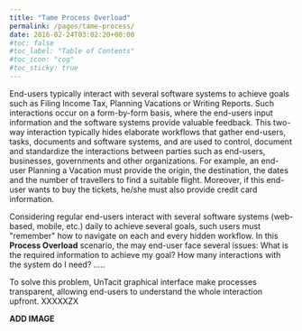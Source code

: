 ```yaml
---
title: "Tame Process Overload"
permalink: /pages/tame-process/
date: 2016-02-24T03:02:20+00:00
#toc: false
#toc_label: "Table of Contents"
#toc_icon: "cog"
#toc_sticky: true
---
```


End-users typically interact with several software systems to achieve goals such as Filing Income Tax, Planning Vacations or Writing Reports. Such interactions occur on a form-by-form basis, where the end-users input information and the software systems provide valuable feedback. This two-way interaction typically hides elaborate workflows that gather end-users, tasks, documents and software systems, and are used to control, document and standardize the interactions between parties such as end-users, businesses, governments and other organizations. For example, an end-user Planning a Vacation must provide the origin, the destination, the dates and the number of travellers to find a suitable flight. Moreover, if this end-user wants to buy the tickets, he/she must also provide credit card information. 

Considering regular end-users interact with several software systems (web-based, mobile, etc.) daily to achieve several goals, such users must "remember" how to navigate on each and every hidden workflow. In this <b>Process Overload</b> scenario, the may end-user face several issues: What is the required information to achieve my goal? How many interactions with the system do I need? .....

To solve this problem, UnTacit graphical interface make processes transparent, allowing end-users to understand the whole interaction upfront. XXXXXZX

<b>ADD IMAGE</b>

